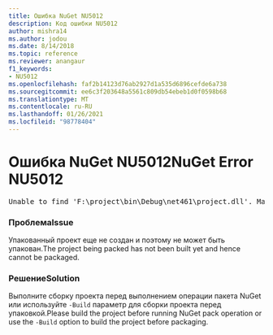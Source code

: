 ```yaml
---
title: Ошибка NuGet NU5012
description: Код ошибки NU5012
author: mishra14
ms.author: jodou
ms.date: 8/14/2018
ms.topic: reference
ms.reviewer: anangaur
f1_keywords:
- NU5012
ms.openlocfilehash: faf2b14123d76ab2927d1a535d6896cefde6a738
ms.sourcegitcommit: ee6c3f203648a5561c809db54ebeb1d0f0598b68
ms.translationtype: MT
ms.contentlocale: ru-RU
ms.lasthandoff: 01/26/2021
ms.locfileid: "98778404"
---
```

# <a name="nuget-error-nu5012"></a><span data-ttu-id="a895f-103">Ошибка NuGet NU5012</span><span class="sxs-lookup"><span data-stu-id="a895f-103">NuGet Error NU5012</span></span>
<pre>Unable to find 'F:\project\bin\Debug\net461\project.dll'. Make sure the project has been built.</pre>

### <a name="issue"></a><span data-ttu-id="a895f-104">Проблема</span><span class="sxs-lookup"><span data-stu-id="a895f-104">Issue</span></span>

<span data-ttu-id="a895f-105">Упакованный проект еще не создан и поэтому не может быть упакован.</span><span class="sxs-lookup"><span data-stu-id="a895f-105">The project being packed has not been built yet and hence cannot be packaged.</span></span>


### <a name="solution"></a><span data-ttu-id="a895f-106">Решение</span><span class="sxs-lookup"><span data-stu-id="a895f-106">Solution</span></span>

<span data-ttu-id="a895f-107">Выполните сборку проекта перед выполнением операции пакета NuGet или используйте `-Build` параметр для сборки проекта перед упаковкой.</span><span class="sxs-lookup"><span data-stu-id="a895f-107">Please build the project before running NuGet pack operation or use the `-Build` option to build the project before packaging.</span></span>

